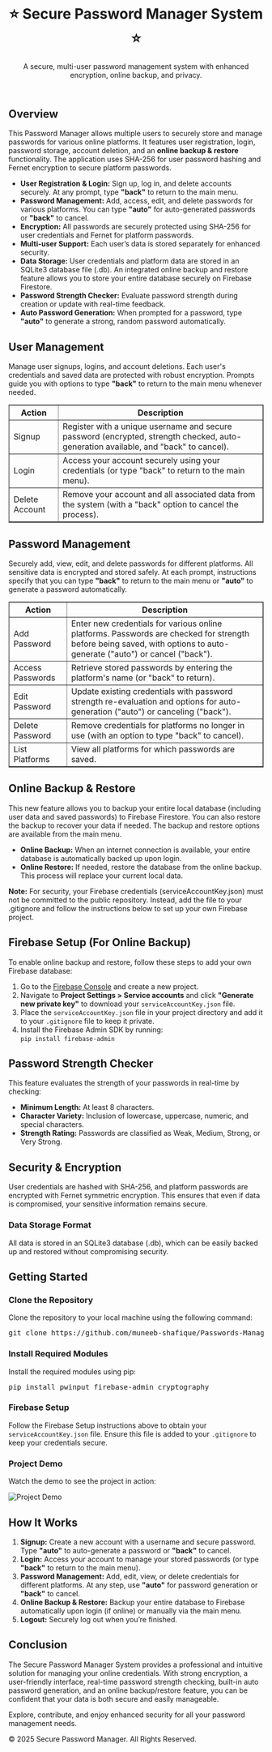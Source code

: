 <html>
<body>

  <header>
    <h1>⭐ Secure Password Manager System ⭐</h1>
    <p>A secure, multi-user password management system with enhanced encryption, online backup, and privacy.</p>
  </header>

  <section>
    <h2>Overview</h2>
    <p>
      This Password Manager allows multiple users to securely store and manage passwords for various online platforms.
      It features user registration, login, password storage, account deletion, and an <strong>online backup &amp; restore</strong> functionality.
      The application uses SHA-256 for user password hashing and Fernet encryption to secure platform passwords.
    </p>
    <ul>
      <li><strong>User Registration &amp; Login:</strong> Sign up, log in, and delete accounts securely. At any prompt, type <strong>"back"</strong> to return to the main menu.</li>
      <li>
        <strong>Password Management:</strong> Add, access, edit, and delete passwords for various platforms. You can type <strong>"auto"</strong> for auto-generated passwords or <strong>"back"</strong> to cancel.
      </li>
      <li><strong>Encryption:</strong> All passwords are securely protected using SHA-256 for user credentials and Fernet for platform passwords.</li>
      <li><strong>Multi-user Support:</strong> Each user’s data is stored separately for enhanced security.</li>
      <li>
        <strong>Data Storage:</strong> User credentials and platform data are stored in an SQLite3 database file (.db). An integrated online backup and restore feature allows you to store your entire database securely on Firebase Firestore.
      </li>
      <li>
        <strong>Password Strength Checker:</strong> Evaluate password strength during creation or update with real-time feedback.
      </li>
      <li>
        <strong>Auto Password Generation:</strong> When prompted for a password, type <strong>"auto"</strong> to generate a strong, random password automatically.
      </li>
    </ul>
  </section>

  <section>
    <h2>User Management</h2>
    <p>
      Manage user signups, logins, and account deletions. Each user's credentials and saved data are protected with robust encryption.
      Prompts guide you with options to type <strong>"back"</strong> to return to the main menu whenever needed.
    </p>
    <table border="1">
      <thead>
        <tr>
          <th>Action</th>
          <th>Description</th>
        </tr>
      </thead>
      <tbody>
        <tr>
          <td>Signup</td>
          <td>
            Register with a unique username and secure password (encrypted, strength checked, auto-generation available, and "back" to cancel).
          </td>
        </tr>
        <tr>
          <td>Login</td>
          <td>Access your account securely using your credentials (or type "back" to return to the main menu).</td>
        </tr>
        <tr>
          <td>Delete Account</td>
          <td>Remove your account and all associated data from the system (with a "back" option to cancel the process).</td>
        </tr>
      </tbody>
    </table>
  </section>

  <section>
    <h2>Password Management</h2>
    <p>
      Securely add, view, edit, and delete passwords for different platforms. All sensitive data is encrypted and stored safely.
      At each prompt, instructions specify that you can type <strong>"back"</strong> to return to the main menu or <strong>"auto"</strong> to generate a password automatically.
    </p>
    <table border="1">
      <thead>
        <tr>
          <th>Action</th>
          <th>Description</th>
        </tr>
      </thead>
      <tbody>
        <tr>
          <td>Add Password</td>
          <td>
            Enter new credentials for various online platforms. Passwords are checked for strength before being saved, with options to auto-generate ("auto") or cancel ("back").
          </td>
        </tr>
        <tr>
          <td>Access Passwords</td>
          <td>Retrieve stored passwords by entering the platform's name (or "back" to return).</td>
        </tr>
        <tr>
          <td>Edit Password</td>
          <td>
            Update existing credentials with password strength re-evaluation and options for auto-generation ("auto") or canceling ("back").
          </td>
        </tr>
        <tr>
          <td>Delete Password</td>
          <td>Remove credentials for platforms no longer in use (with an option to type "back" to cancel).</td>
        </tr>
        <tr>
          <td>List Platforms</td>
          <td>View all platforms for which passwords are saved.</td>
        </tr>
      </tbody>
    </table>
  </section>

  <section>
    <h2>Online Backup &amp; Restore</h2>
    <p>
      This new feature allows you to backup your entire local database (including user data and saved passwords) to Firebase Firestore.
      You can also restore the backup to recover your data if needed. The backup and restore options are available from the main menu.
    </p>
    <ul>
      <li>
        <strong>Online Backup:</strong> When an internet connection is available, your entire database is automatically backed up upon login.
      </li>
      <li>
        <strong>Online Restore:</strong> If needed, restore the database from the online backup. This process will replace your current local data.
      </li>
    </ul>
    <p>
      <strong>Note:</strong> For security, your Firebase credentials (serviceAccountKey.json) must not be committed to the public repository.
      Instead, add the file to your .gitignore and follow the instructions below to set up your own Firebase project.
    </p>
  </section>

  <section>
    <h2>Firebase Setup (For Online Backup)</h2>
    <p>
      To enable online backup and restore, follow these steps to add your own Firebase database:
    </p>
    <ol>
      <li>
        Go to the <a href="https://console.firebase.google.com/">Firebase Console</a> and create a new project.
      </li>
      <li>
        Navigate to <strong>Project Settings &gt; Service accounts</strong> and click <strong>"Generate new private key"</strong> to download your <code>serviceAccountKey.json</code> file.
      </li>
      <li>
        Place the <code>serviceAccountKey.json</code> file in your project directory and add it to your <code>.gitignore</code> file to keep it private.
      </li>
      <li>
        Install the Firebase Admin SDK by running: <br>
        <code>pip install firebase-admin</code>
      </li>
    </ol>
  </section>

  <section>
    <h2>Password Strength Checker</h2>
    <p>
      This feature evaluates the strength of your passwords in real-time by checking:
    </p>
    <ul>
      <li><strong>Minimum Length:</strong> At least 8 characters.</li>
      <li><strong>Character Variety:</strong> Inclusion of lowercase, uppercase, numeric, and special characters.</li>
      <li><strong>Strength Rating:</strong> Passwords are classified as Weak, Medium, Strong, or Very Strong.</li>
    </ul>
  </section>

  <section>
    <h2>Security &amp; Encryption</h2>
    <p>
      User credentials are hashed with SHA-256, and platform passwords are encrypted with Fernet symmetric encryption.
      This ensures that even if data is compromised, your sensitive information remains secure.
    </p>
    <h3>Data Storage Format</h3>
    <p>
      All data is stored in an SQLite3 database (.db), which can be easily backed up and restored without compromising security.
    </p>
  </section>

  <section>
    <h2>Getting Started</h2>
    <h3>Clone the Repository</h3>
    <p>Clone the repository to your local machine using the following command:</p>
    <pre>git clone https://github.com/muneeb-shafique/Passwords-Manager/</pre>
    
<h3>Install Required Modules</h3>
    <p>Install the required modules using pip:</p>
    <pre>pip install pwinput firebase-admin cryptography</pre>
    
 <h3>Firebase Setup</h3>
    <p>
      Follow the Firebase Setup instructions above to obtain your <code>serviceAccountKey.json</code> file. Ensure this file is added to your <code>.gitignore</code> to keep your credentials secure.
    </p>
    
  <h3>Project Demo</h3>
    <p>Watch the demo to see the project in action:</p>
    <img src="Preview/demo.gif" alt="Project Demo">
  </section>

  <section>
    <h2>How It Works</h2>
    <ol>
      <li>
        <strong>Signup:</strong> Create a new account with a username and secure password. Type <strong>"auto"</strong> to auto-generate a password or <strong>"back"</strong> to cancel.
      </li>
      <li>
        <strong>Login:</strong> Access your account to manage your stored passwords (or type <strong>"back"</strong> to return to the main menu).
      </li>
      <li>
        <strong>Password Management:</strong> Add, edit, view, or delete credentials for different platforms. At any step, use <strong>"auto"</strong> for password generation or <strong>"back"</strong> to cancel.
      </li>
      <li>
        <strong>Online Backup &amp; Restore:</strong> Backup your entire database to Firebase automatically upon login (if online) or manually via the main menu.
      </li>
      <li>
        <strong>Logout:</strong> Securely log out when you’re finished.
      </li>
    </ol>
  </section>

  <section>
    <h2>Conclusion</h2>
    <p>
      The Secure Password Manager System provides a professional and intuitive solution for managing your online credentials.
      With strong encryption, a user-friendly interface, real-time password strength checking, built-in auto password generation, and an online backup/restore feature, you can be confident that your data is both secure and easily manageable.
    </p>
    <p>
      Explore, contribute, and enjoy enhanced security for all your password management needs.
    </p>
  </section>

  <footer>
    <p>&copy; 2025 Secure Password Manager. All Rights Reserved.</p>
  </footer>

</body>
</html>
